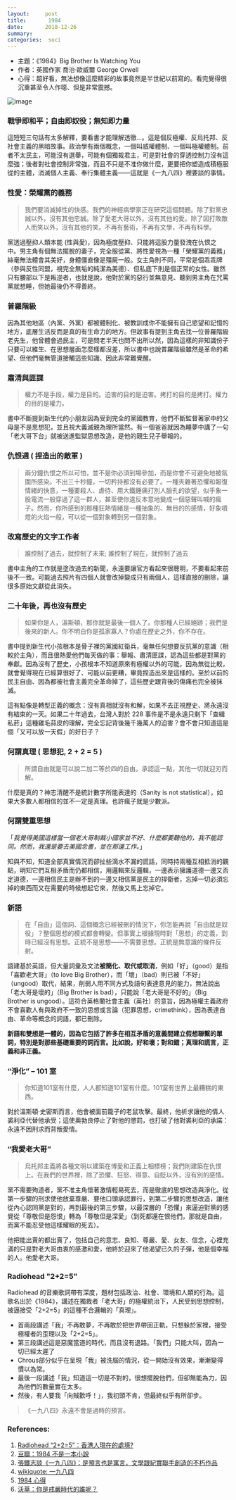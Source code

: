 ```yaml
---
layout:     post
title:       1984
date:       2018-12-26
summary:    
categories:  soci
---
```


* 主題：《1984》Big Brother Is Watching You
* 作者：英國作家 喬治·歐威爾 George Orwell
* 心得：超好看，無法想像這麼精彩的故事竟然是半世紀以前寫的。看完覺得很沉重甚至令人作噁、但是非常震撼。

![image](https://user-images.githubusercontent.com/8178172/50520739-ee721100-0afc-11e9-8b76-d46d3a65759c.png)


### 戰爭即和平；自由即奴役；無知即力量 

這短短三句話有太多解釋，要看書才能理解透徹...。這是個反極權、反烏托邦、反社會主義的黑暗故事。政治學有兩個概念，一個叫威權體制、一個叫極權體制。前者不太民主，可能沒有選舉，可能有個獨裁君主，可是對社會的穿透控制力沒有這麼強；後者對社會控制非常強，而且不只是不准你做什麼，更要把你塑造成積極服從的主體，消滅個人主義、奉行集體主義——這就是《一九八四》裡要談的事情。

### 性愛：榮耀黨的義務 
> 我們要消滅掉性的快感。我們的神經病學家正在研究這個問題。除了對黨忠誠以外，沒有其他忠誠。除了愛老大哥以外，沒有其他的愛。除了因打敗敵人而笑以外，沒有其他的笑。不再有藝術，不再有文學，不再有科學。

黨透過壓抑人類本能 (性與愛)，因為極度壓抑、只能將這股力量發洩在仇恨之中。男主角有個無法擺脫的妻子，完全服從黨、將性愛視為一種「榮耀黨的義務」絲毫無法體會其美好，身體僵直像是殭屍一般。女主角則不同，平常是個乖乖牌（參與反性同盟，視完全無垢的純潔為美德）、但私底下則是個正常的女性。雖然只有腰部以下是叛逆者，也就是說，他對於黨的惡行並無意見、聽到男主角在咒罵黨就想睡，但她最後仍不得善終。

### 普羅階級
因為其他地區（內黨、外黨）都被體制化、被教訓成你不能擁有自己慾望和記憶的地方，底層生活反而是真的有生命力的地方。但故事有提到主角去找一位普羅階級老先生，他曾體會過民主，可是問老半天也問不出所以然，因為這樣的非知識份子只要可以維生、在思想層面怎麼樣都沒差，所以書中也說普羅階級雖然是革命的希望、但他們毫無管道接觸這些知識、因此非常難覺醒。

### 肅清與匪諜
> 權力不是手段，權力是目的。迫害的目的是迫害。拷打的目的是拷打。權力的目的是權力。

書中不斷提到新生代的小朋友因為受到完全的黨國教育，他們不斷監督著家中的父母是不是思想犯，並且視大義滅親為理所當然。有一個爸爸就因為睡夢中講了一句「老大哥下台」就被送進監獄思想改造，是他的親生兒子舉報的。

### 仇恨週 ( 捏造出的敵軍 )
> 兩分鐘仇恨之所以可怕，並不是你必須到場參加，而是你會不可避免地被氛圍所感染。不出三十秒鐘，一切矜持都沒有必要了。一種夾雜著恐懼和報復情緒的快意，一種要殺人、虐待、用大鐵錘痛打別人臉孔的欲望，似乎象一股電流一般穿過了這一群人，甚至使你違反本意地變成一個惡聲叫喊的瘋子。然而，你所感到的那種狂熱情緒是一種抽象的、無目的的感情，好象噴燈的火焰一般，可以從一個對象轉到另一個對象。


### 改寫歷史的文字工作者
> 誰控制了過去，就控制了未來; 誰控制了現在，就控制了過去

書中主角的工作就是塗改過去的新聞，永遠要讓官方看起來很聰明，不要看起來前後不一致。可能過去照片有四個人就會改掉變成只有兩個人，這樣直接的刪除，讓很多原始文獻從此消失。


### 二十年後，再也沒有歷史

> 如果你是人，溫斯頓，那你就是最後一個人了。你那種人已經絕跡；我們是後來的新人。你不明白你是孤家寡人？你處在歷史之外，你不存在。

書中提到新生代小孩根本是骨子裡的黨國紅衛兵，毫無任何想要反抗黨的意識（相較於主角），而且很熱愛他們每天做的事：舉報、肅清匪諜，認為這些都是對黨的奉獻。因為沒有了歷史，小孩根本不知道原來有極權以外的可能，因為無從比較，就會覺得現在已經算很好了、可能以前更糟，畢竟捏造出來是這樣的。至於以前的民主自由、因為都被社會主義完全革命掉了，這些歷史跟背後的傷痛也完全被抹滅。

這有點像是轉型正義的概念：沒有真相就沒有和解，如果不去正視歷史、將永遠沒有結束的一天。如果二十年過去，台灣人對於 228 事件是不是永遠只剩下「查緝私菸」這種雞毛蒜皮的理解，完全忘記背後幾千幾萬人的迫害？會不會只知道這是個「又可以放一天假」的好日子？


### 何謂真理 ( 思想犯, 2 + 2 = 5 )
> 所謂自由就是可以說二加二等於四的自由。承認這一點，其他一切就迎刃而解。

什麼是真的？神志清醒不是統計數字所能表達的（Sanity is not statistical），如果大多數人都相信的並不一定是真理。也許瘋子就是少數派。

### 何謂雙重思想
「*我覺得美國這樣當一個老大哥制裁小國家並不好、什麼都要聽他的，我不能認同。然而，我還是要去美國念書，並在那邊工作。*」

知與不知，知道全部真實情況而卻扯些滴水不漏的謊話，同時持兩種互相抵消的觀點，明知它們互相矛盾而仍都相信，用邏輯來反邏輯，一邊表示擁護道德一邊又否定道德，一邊相信民主是辦不到的一邊又相信黨是民主的捍衛者，忘掉一切必須忘掉的東西而又在需要的時候想起它來，然後又馬上忘掉它。

### 新語
> 在「自由」這個詞、這個概念已經被刪的情況下，你怎能再說「自由就是奴役」？整個思想的模式都會轉變。但事實上根據現時對「思想」的定義，到時已經沒有思想。正統不是思想——不需要思想。正統是無意識的條件反射。

語建基於英語，但大量詞彙及文法**被簡化、取代或取消**，例如「好」（good）是指「喜歡老大哥」（to love Big Brother），而「壞」（bad）則已被「不好」（ungood）取代，結果，削弱人用不同方式及語句表達意見的能力，無法說出「老大哥是壞的」（Big Brother is bad），只能說「老大哥是不好的」（Big Brother is ungood）。這符合英格蘭社會主義（英社）的意旨，因為極權主義政府不會喜歡人有與政府不一致的思想或言論（犯罪思想，crimethink），因為表達自由、革命等概念的詞語，都已刪除。

**新語和雙想是一體的，因為它包括了許多在相互矛盾的意義間建立假想聯繫的單詞，特別是對那些基礎重要的詞而言。比如說，好和壞；對和錯；真理和謊言，正義和非正義。**

### “淨化” – 101 室
> 你知道101室有什麼，人人都知道101室有什麼。101室有世界上最糟糕的東西。

對於溫斯頓·史密斯而言，他會被面前籠子的老鼠攻擊。最終，他祈求讓他的情人裘利亞代替他承受；這使奧勃良停止了對他的懲罰，也打破了他對裘利亞的承諾：永遠不因刑求而背叛愛情。

### “我愛老大哥”
> 烏托邦主義將各種文明以建築在博愛和正義上相標榜；我們則建築在仇恨上。在我們的世界裡，除了恐懼、狂怒、得意、自貶以外，沒有別的感情。

黨不需要殉道者，黨不准主角懷著激情輕易死去，而是徹底的思想改造與淨化。從第一步驟的刑求使他放棄尊嚴、要他口頭承認罪行，到第二步驟的思想改造，讓他從內心認同黨是對的，再到最後的第三步驟，以最深層的「恐懼」來逼迫對黨的感覺從「尊敬但是怨恨」轉為「尊敬但是深愛」（到死都還在恨他們，那就是自由，而黨不能忍受他這樣耀眼的死去）。

他把能出賣的都出賣了，包括自己的意志、良知、尊嚴、愛、女友、信念，心裡充滿的只是對老大哥由衷的感激和愛，他終於迎來了他渴望已久的子彈，他是個幸福的人。他愛老大哥。

### Radiohead  "2+2=5"
Radiohead 的音樂歌詞帶有深度，題材包括政治、社會、環境和人類的行為。這歌名出於《1984》，講述在獨裁者「老大哥」的極權統治下，人民受到思想控制，被逼接受「2+2=5」的這種不合邏輯的「真理」。

* 首兩段講述「我」不再敢夢，不再敢於把世界帶回正軌，只想躲於家裡，接受極權者的歪理以及「2+2=5」。
* 第三段講述這是惡魔當道的時代，而且沒有退路。「我們」只能大叫，因為一切已經太遲了
* Chrous部分似乎在呈現「我」被洗腦的情況，從一開始沒有效果，漸漸變得慣以為常。
* 最後一段講述「我」知道這一切是不對的，很想擺脫他們，但卻無能為力，因為他們的數量實在太多。
* 然後，有人要我「向賊歡呼！」，我初頭不肯，但最終似乎有所卻步。





>《一九八四》永遠不會是過時的預言。



### References:

1. [Radiohead “2+2=5”：香港人現在的處境?](https://ent.fanpiece.com/filmnews/Radiohead-2-2%3D5-%E9%A6%99%E6%B8%AF%E4%BA%BA%E7%8F%BE%E5%9C%A8%E7%9A%84%E8%99%95%E5%A2%83-c1252574.html)
2. [豆瓣：1984 不是一本小說](https://book.douban.com/review/5736325/)
3. [張鐵志談《一九八四》：是預言也是寓言，文學跟紀實聯手創造的不朽作品](https://www.thenewslens.com/article/53277)
4. [wikiquote: 一九八四](https://zh.wikiquote.org/zh-tw/%E4%B8%80%E4%B9%9D%E5%85%AB%E5%9B%9B)
5. [1984 心得](http://lovetabris.pixnet.net/blog/post/25802787-%E4%B8%80%E4%B9%9D%E5%85%AB%E5%9B%9B-1984-%E8%AE%80%E6%9B%B8%E5%BF%83%E5%BE%97)
6. [沃草：你是戒嚴時代的誰呢？](https://musou.watchout.tw/role-play/terror-30)
